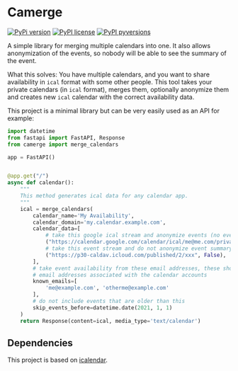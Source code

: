 # Camerge

[![PyPi version](https://badgen.net/pypi/v/camerge/)](https://pypi.python.org/pypi/camerge)
[![PyPI license](https://img.shields.io/pypi/l/camerge.svg)](https://pypi.python.org/pypi/camerge/)
[![PyPI pyversions](https://img.shields.io/pypi/pyversions/camerge.svg)](https://pypi.python.org/pypi/camerge/)

A simple library for merging multiple calendars into one.
It also allows anonymization of the events, so nobody will be able to see the summary of the event.

What this solves:
You have multiple calendars, and you want to share availability in `ical` format with some other people.
This tool takes your private calendars (in `ical` format), merges them, optionally anonymize them and creates new `ical`
calendar with the correct availability data.

This project is a minimal library but can be very easily used as an API for example:

```python
import datetime
from fastapi import FastAPI, Response
from camerge import merge_calendars

app = FastAPI()


@app.get("/")
async def calendar():
    """
    This method generates ical data for any calendar app.
    """
    ical = merge_calendars(
        calendar_name='My Availability',
        calendar_domain='my.calendar.example.com',
        calendar_data=[
            # take this google ical stream and anonymize events (no event names shown)
            ("https://calendar.google.com/calendar/ical/me@me.com/private-x/basic.ics", True),
            # take this event stream and do not anonymize event summary
            ("https://p30-caldav.icloud.com/published/2/xxx", False),
        ],
        # take event availability from these email addresses, these should be your own
        # email addresses associated with the calendar accounts
        known_emails=[
            'me@example.com', 'otherme@example.com'
        ],
        # do not include events that are older than this
        skip_events_before=datetime.date(2021, 1, 1)
    )
    return Response(content=ical, media_type='text/calendar')

```

## Dependencies

This project is based on [icalendar](https://github.com/collective/icalendar).
